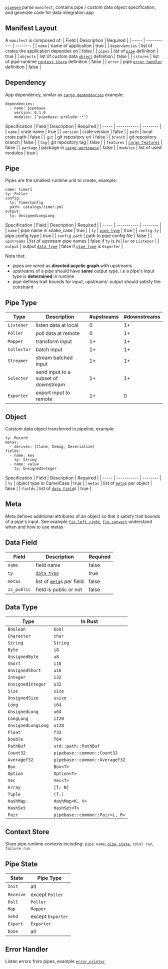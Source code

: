 [`pipegen`] parse `manifest`, contains pipe / custom data object specification, and generate code for data integration app

## Manifest Layout
A `manifest` is composed of:
| Field | Description | Required |
| ----- | ----------- | -------- |
| `name` | name of application | true |
| `dependencies` | list of crates the application dependes on | false |
| `pipes` | list of [`pipe`] definition | true |
| `objects` | list of custom data [`object`] definition | false |
| `cstores` | list of pipe runtime [`context store`] definition | false |
| `error` | pipe [`error handler`] definition | false |

## Dependency
App dependency, similar as [`cargo dependencies`]
example:
```
dependencies:
  - name: pipebase
    version: 0.1.0
    modules: ["pipebase::prelude::*"]
```
Specification
| Field | Description | Required |
| ----- | ----------- | -------- |
| `name` | crate name | true |
| `version` | crate version | false |
| `path` | local crate path | false |
| `git` | git repository url | false |
| `branch` | git repository branch | false |
| `tag` | git repository tag | false |
| `features` | [`cargo features`] | false |
| `package` | package in [`cargo workspace`] | false |
| `modules` | list of used modules | true |

## Pipe
Pipes are the smallest runtime unit to create, example:
```
name: timer1
ty: Poller
config:
  ty: TimerConfig
  path: catalogs/timer.yml
output:
  ty: UnsignedLongLong
```
Specification
| Field | Description | Required |
| ----- | ----------- | -------- |
| `name` | pipe name in snake_case | true |
| `ty` | [`pipe type`] | true |
| `config.ty` | pipe config type | true |
| `config.path` | path to pipe config file | false |
| `upstreams` | list of upstream pipe names | false if `ty` is `Poller` or `Listener` |
| `output` | output [`data type`] | false if [`pipe type`] is `Exporter` |

Note that:
* pipes are wired as **directed acyclic graph** with upstreams
* upstreams of a pipe should have **same** output type, i.e a pipe's input type is **determined** in runtime
* pipe defines trait bounds for input, upstreams' output should satisfy the constraint

## Pipe Type
| Type | Description | #upstreams | #downstreams |
| ---- | ----------- | ---------- | ------------ |
| `Listener` | listen data at local | 0 | 1+ |
| `Poller` | poll data at remote | 0 | 1+ |
| `Mapper` | transform input | 1+ | 1+ |
| `Collector` | batch input  | 1+ | 1+ |
| `Streamer` | stream batched input | 1+ | 1+ |
| `Selector` | send input to a subset of downstream | 1+ | 1+ |
| `Exporter` | export input to remote | 1+ | 0 |

## Object
Cutstom data object transferred in pipeline, example:
```
ty: Record
metas:
  - derives: [Clone, Debug, Deserialize]
fields:
  - name: key
    ty: String
  - name: value
    ty: UnsignedInteger
```
Specification
| Field | Description | Required |
| ----- | ----------- | -------- |
| `ty` | object type in CamelCase | true |
| `metas` | list of [`meta`]s per object | false |
| `fields` | list of [`data field`]s | true |

## Meta
Meta defines additional attributes of an object so that it satisfy trait bounds of a pipe's input. See example [`fix_left_right`], [`fix_convert`] understand when and how to use metas

## Data Field
| Field | Description | Required |
| ----- | ----------- | -------- |
| `name` | field name | false  |
| `ty` | [`data type`] | true |
| `metas` | list of [`meta`]s per field | false |
| `is_public` | field is public or not | false |

## Data Type
| Type | In Rust |
| ---- | ------- |
| `Boolean` | `bool` |
| `Character` | `char` |
| `String` | `String` |
| `Byte` | `i8` |
| `UnsignedByte` | `u8` |
| `Short` | `i16` |
| `UnsignedShort` | `u16` |
| `Integer` | `i32` |
| `UnsignedInteger` | `u32` |
| `Size` | `size` |
| `UnsignedSize` | `usize` |
| `Long` | `i64` |
| `UnsignedLong` | `u64` |
| `LongLong` | `i128` |
| `UnsignedLongLong` | `u128` |
| `Float` | `f32` |
| `Double` | `f64` |
| `PathBuf` | `std::path::PathBuf` |
| `Count32` | `pipebase::common::Count32` |
| `Averagef32` | `pipebase::common::Averagef32` |
| `Box` | `Box<T>` |
| `Option` | `Option<T>` |
| `Vec` | `Vec<T>` |
| `Array` | `[T; N]` |
| `Tuple` | `(T,)` |
| `HashMap` | `HashMap<K, V>` |
| `HashSet` | `HashSet<T>` |
| `Pair` | `pipebase::common::Pair<L, R>` |

## Context Store
Store pipe runtime contexts including: `pipe name`, [`pipe state`], `total run`, `failure run`

## Pipe State
| State | Pipe Type |
| ----- | --------- |
| `Init` | all |
| `Receive` | except `Poller` |
| `Poll` | `Poller` |
| `Map` | `Mapper` |
| `Send` | except `Exporter` |
| `Export` | `Exporter` |
| `Done` | all |

## Error Handler
Listen errors from pipes, example [`error_printer`]

[`data field`]: https://github.com/pipebase/pipebase/tree/main/pipegen#data-field
[`data type`]: https://github.com/pipebase/pipebase/tree/main/pipegen#data-type
[`meta`]: https://github.com/pipebase/pipebase/tree/main/pipegen#meta
[`object`]: https://github.com/pipebase/pipebase/tree/main/pipegen#object
[`pipegen`]: https://github.com/pipebase/pipebase/tree/main/pipegen
[`pipe`]: https://github.com/pipebase/pipebase/tree/main/pipegen#pipe
[`pipe type`]: https://github.com/pipebase/pipebase/tree/main/pipegen#pipe-type
[`context store`]: https://github.com/pipebase/pipebase/tree/main/pipegen#context-store
[`error handler`]: https://github.com/pipebase/pipebase/tree/main/pipegen#error-handler
[`pipe state`]: https://github.com/pipebase/pipebase/tree/main/pipegen#pipe-state
[`fix_left_right`]: https://github.com/pipebase/pipebase/tree/main/examples/fix_left_right
[`fix_convert`]: https://github.com/pipebase/pipebase/tree/main/examples/fix_convert
[`error_printer`]: https://github.com/pipebase/pipebase/tree/main/examples/error_printer
[`cargo dependencies`]: https://doc.rust-lang.org/cargo/guide/dependencies.html#dependencies
[`cargo features`]: https://doc.rust-lang.org/cargo/reference/features.html
[`cargo workspace`]: https://doc.rust-lang.org/book/ch14-03-cargo-workspaces.html
